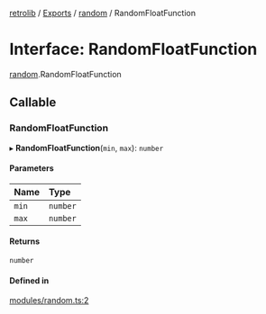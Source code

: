 [retrolib](../README.md) / [Exports](../modules.md) / [random](../modules/random.md) / RandomFloatFunction

# Interface: RandomFloatFunction

[random](../modules/random.md).RandomFloatFunction

## Callable

### RandomFloatFunction

▸ **RandomFloatFunction**(`min`, `max`): `number`

#### Parameters

| Name | Type |
| :------ | :------ |
| `min` | `number` |
| `max` | `number` |

#### Returns

`number`

#### Defined in

[modules/random.ts:2](https://github.com/philbgarner/retrolib/blob/3f51de3/src/modules/random.ts#L2)
